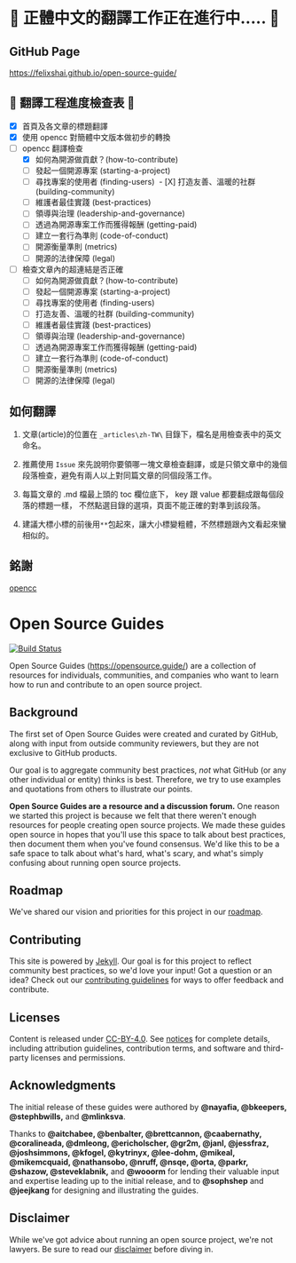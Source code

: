 # :wrench: 正體中文的翻譯工作正在進行中..... :wrench:

## GitHub Page 

https://felixshai.github.io/open-source-guide/

## :memo: 翻譯工程進度檢查表 :memo:
- [X] 首頁及各文章的標題翻譯
- [X] 使用 opencc 對簡體中文版本做初步的轉換
- [ ] opencc 翻譯檢查
  
  - [X] 如何為開源做貢獻？(how-to-contribute)
  - [ ] 發起一個開源專案 (starting-a-project)
  - [ ] 尋找專案的使用者 (finding-users)
  - [X] 打造友善、溫暖的社群 (building-community)
  - [ ] 維護者最佳實踐 (best-practices)
  - [ ] 領導與治理 (leadership-and-governance)
  - [ ] 透過為開源專案工作而獲得報酬 (getting-paid)
  - [ ] 建立一套行為準則 (code-of-conduct)
  - [ ] 開源衡量準則 (metrics)
  - [ ] 開源的法律保障 (legal)
  
- [ ] 檢查文章內的超連結是否正確
  
  - [ ] 如何為開源做貢獻？(how-to-contribute)
  - [ ] 發起一個開源專案 (starting-a-project)
  - [ ] 尋找專案的使用者 (finding-users)
  - [ ] 打造友善、溫暖的社群 (building-community)
  - [ ] 維護者最佳實踐 (best-practices)
  - [ ] 領導與治理 (leadership-and-governance)
  - [ ] 透過為開源專案工作而獲得報酬 (getting-paid)
  - [ ] 建立一套行為準則 (code-of-conduct)
  - [ ] 開源衡量準則 (metrics)
  - [ ] 開源的法律保障 (legal)

## 如何翻譯
1.	文章(article)的位置在 `_articles\zh-TW\` 目錄下，檔名是用檢查表中的英文命名。

2.	推薦使用 `Issue` 來先說明你要領哪一塊文章檢查翻譯，或是只領文章中的幾個段落檢查，避免有兩人以上對同篇文章的同個段落工作。

3.	每篇文章的 .md 檔最上頭的 toc 欄位底下， key 跟 value 都要翻成跟每個段落的標題一樣，
	不然點選目錄的選項，頁面不能正確的對準到該段落。

4.	建議大標小標的前後用`**`包起來，讓大小標變粗體，不然標題跟內文看起來蠻相似的。

## 銘謝

[opencc](https://github.com/BYVoid/OpenCC)


# Open Source Guides

[![Build Status](https://travis-ci.org/github/opensource.guide.svg?branch=gh-pages)](https://travis-ci.org/github/opensource.guide)

Open Source Guides (https://opensource.guide/) are a collection of resources for individuals, communities, and companies who want to learn how to run and contribute to an open source project.

## Background
The first set of Open Source Guides were created and curated by GitHub, along with input from outside community reviewers, but they are not exclusive to GitHub products.

Our goal is to aggregate community best practices, *not* what GitHub (or any other individual or entity) thinks is best. Therefore, we try to use examples and quotations from others to illustrate our points.

**Open Source Guides are a resource and a discussion forum.** One reason we started this project is because we felt that there weren't enough resources for people creating open source projects. We made these guides open source in hopes that you'll use this space to talk about best practices, then document them when you've found consensus. We'd like this to be a safe space to talk about what's hard, what's scary, and what's simply confusing about running open source projects.

## Roadmap

We've shared our vision and priorities for this project in our [roadmap](docs/roadmap.md).

## Contributing

This site is powered by [Jekyll](https://jekyllrb.com/). Our goal is for this project to reflect community best practices, so we'd love your input! Got a question or an idea? Check out our [contributing guidelines](/CONTRIBUTING.md) for ways to offer feedback and contribute.

## Licenses

Content is released under [CC-BY-4.0](https://creativecommons.org/licenses/by/4.0/). See [notices](notices.md) for complete details, including attribution guidelines, contribution terms, and software and third-party licenses and permissions.

## Acknowledgments

The initial release of these guides were authored by **@nayafia, @bkeepers, @stephbwills,** and **@mlinksva**.

Thanks to **@aitchabee, @benbalter, @brettcannon, @caabernathy, @coralineada, @dmleong, @ericholscher, @gr2m, @janl, @jessfraz, @joshsimmons, @kfogel, @kytrinyx, @lee-dohm, @mikeal, @mikemcquaid, @nathansobo, @nruff, @nsqe, @orta, @parkr, @shazow, @steveklabnik,** and **@wooorm** for lending their valuable input and expertise leading up to the initial release, and to **@sophshep** and **@jeejkang** for designing and illustrating the guides.

## Disclaimer
While we've got advice about running an open source project, we're not lawyers. Be sure to read our [disclaimer](notices.md#legal-disclaimer) before diving in.
